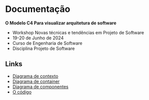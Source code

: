 <!-- 
    cd docs && python3 -m http.server 3000
-->

# Documentação

**O Modelo C4 Para visualizar arquitetura de software**

- Workshop Novas técnicas e tendências em Projeto de Software
- 19-20 de Junho de 2024
- Curso de Engenharia de Software
- Disciplina Projeto de Software

## Links

* [Diagrama de contexto](context.md)
* [Diagrama de container](container.md)
* [Diagrama de componentes](component.md)
* [O código](class.md)

